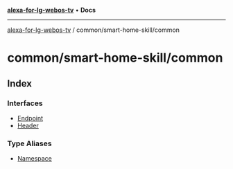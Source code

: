 [**alexa-for-lg-webos-tv**](../../../README.md) • **Docs**

***

[alexa-for-lg-webos-tv](../../../modules.md) / common/smart-home-skill/common

# common/smart-home-skill/common

## Index

### Interfaces

- [Endpoint](interfaces/Endpoint.md)
- [Header](interfaces/Header.md)

### Type Aliases

- [Namespace](type-aliases/Namespace.md)
